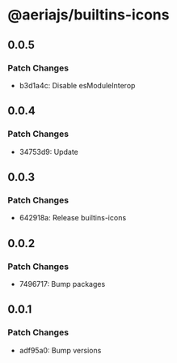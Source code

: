 # @aeriajs/builtins-icons

## 0.0.5

### Patch Changes

- b3d1a4c: Disable esModuleInterop

## 0.0.4

### Patch Changes

- 34753d9: Update

## 0.0.3

### Patch Changes

- 642918a: Release builtins-icons

## 0.0.2

### Patch Changes

- 7496717: Bump packages

## 0.0.1

### Patch Changes

- adf95a0: Bump versions
